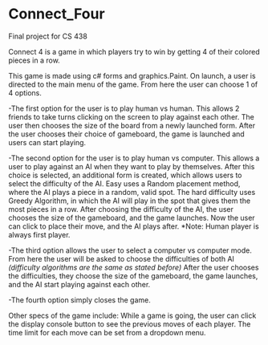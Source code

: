 # Connect_Four
Final project for CS 438

Connect 4 is a game in which players try to win by getting 4 of their colored pieces in a row. 

This game is made using c# forms and graphics.Paint.
On launch, a user is directed to the main menu of the game. From here the user can choose 1 of 4 options.

-The first option for the user is to play human vs human. This allows 2 friends to take turns clicking on the 
  screen to play against each other. The user then chooses the size of the board from a newly launched form. 
  After the user chooses their choice of gameboard, the game is launched and users can start playing.

-The second option for the user is to play human vs computer. This allows a user to play against an AI when they want
  to play by themselves. After this choice is selected, an additional form is created, which allows users to select
  the difficulty of the AI. Easy uses a Random placement method, where the AI plays a piece in a random, valid spot.
  The hard difficulty uses Greedy Algorithm, in which the AI will play in the spot that gives them the most pieces in a row.
  After choosing the difficulty of the AI, the user chooses the size of the gameboard, and the game launches. Now the user
  can click to place their move, and the AI plays after. *Note: Human player is always first player.
  
-The third option allows the user to select a computer vs computer mode. From here the user will be asked to choose 
  the difficulties of both AI *(difficulty algorithms are the same as stated before)* After the user chooses the difficulties,
  they choose the size of the gameboard, the game launches, and the AI start playing against each other. 
  
-The fourth option simply closes the game.

Other specs of the game include:
  While a game is going, the user can click the display console button to see the previous moves of each player.
  The time limit for each move can be set from a dropdown menu.
